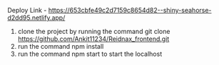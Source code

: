 Deploy Link - https://653cbfe49c2d7159c8654d82--shiny-seahorse-d2dd95.netlify.app/

1) clone the project by running the command git clone https://github.com/Ankit11234/Reidnax_frontend.git
2) run the command npm install
3) run the command npm start to start the localhost
